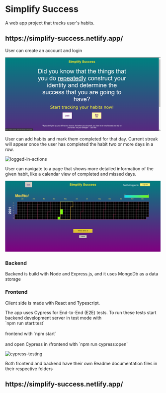<h1>Simplify Success</h1>

<p>A web app project that tracks user's habits. </p>
<h2>https://simplify-success.netlify.app/</h2>

<p>User can create an account and login</p>
<img src="frontend\src\images\Habit-tracker-Home-not-logged.png" alt="sign-up" width="500px" />

<p>User can add habits and mark them completed for that day. Current streak will appear once the user has completed the habit two or more days in a row.</p>
<img src="https://media.giphy.com/media/qEzseKeq7bYnY0aQtR/giphy.gif" alt="logged-in-actions" />

<p>User can navigate to a page that shows more detailed information of the given habit, like a calendar view of completed and missed days.</P>
<img src="frontend\src\images\Habit-tracker-habit-more-info.png" alt="logged-in-actions" width="500px" />

<h3>Backend</h3>
<p>Backend is build with Node and Express.js, and it uses MongoDb as a data storage</p>
<h3>Frontend</h3>
<p>Client side is made with React and Typescript.</p>

<p>The app uses Cypress for End-to-End (E2E) tests. To run these tests start backend development server in test mode with <br /> `npm run start:test`<br /> <br />frontend with `npm start`<br /> <br />and open Cypress in /frontend with `npm run cypress:open`<br /></p>

<img src="https://media.giphy.com/media/vYuSGcdwFHkl80TmZK/giphy.gif" alt="cypress-testing" />

<br />
<p>Both frontend and backend have their own Readme documentation files in their respective folders</p>

<h2>https://simplify-success.netlify.app/</h2>
